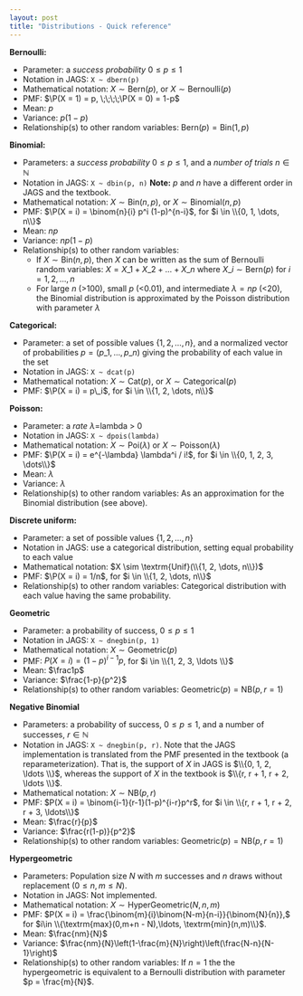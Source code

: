 ```yaml
---
layout: post
title: "Distributions - Quick reference"
---
```


**Bernoulli:**

- Parameter: a *success probability* $0\leq p \leq 1$
- Notation in JAGS: ``X ~ dbern(p)``
- Mathematical notation: $X \sim \textrm{Bern}(p)$, or $X \sim \textrm{Bernoulli}(p)$
- PMF: $\P(X = 1) = p, \;\;\;\;\P(X = 0) = 1-p$
- Mean: $p$
- Variance: $p(1-p)$
- Relationship(s) to other random variables: $\textrm{Bern}(p) = \textrm{Bin}(1, p)$

**Binomial:**

- Parameters: a *success probability* $0 \leq p \leq 1$, and a *number of trials* $n \in \mathbb{N}$
- Notation in JAGS: ``X ~ dbin(p, n)`` **Note:** $p$ and $n$ have a different order in JAGS and the textbook.
- Mathematical notation: $X \sim \textrm{Bin}(n, p)$, or  $X \sim \textrm{Binomial}(n, p)$
- PMF: $\P(X = i) = \binom{n}{i} p^i (1-p)^{n-i}$, for $i \in \\{0, 1, \dots, n\\}$
- Mean: $np$
- Variance: $np(1-p)$
- Relationship(s) to other random variables:
	* If $X \sim \textrm{Bin}(n, p)$, then $X$ can be written as the sum of Bernoulli random variables: $X = X\_1 + X\_2 + \ldots + X\_n$ where $X\_i\sim \textrm{Bern}(p)$ for $i=1,2, \ldots, n$
	* For large $n$ (>100), small $p$ (<0.01), and intermediate $\lambda = np$ (<20), the Binomial distribution is approximated by the Poisson distribution with parameter $\lambda$  

**Categorical:**

- Parameter: a set of possible values $\{1, 2, \dots, n\}$, and a normalized vector of probabilities $p = (p\_1, \dots, p\_n)$ giving the probability of each value in the set
- Notation in JAGS: ``X ~ dcat(p)``
- Mathematical notation: $X \sim \textrm{Cat}(p)$, or $X \sim \textrm{Categorical}(p)$
- PMF: $\P(X = i) = p\_i$, for $i \in \\{1, 2, \dots, n\\}$

**Poisson:** 

- Parameter: a *rate* $\lambda=$lambda > 0
- Notation in JAGS: ``X ~ dpois(lambda)``
- Mathematical notation: $X \sim \textrm{Poi}(\lambda)$ or $X \sim \textrm{Poisson}(\lambda)$
- PMF: $\P(X = i) = e^{-\lambda} \lambda^i / i!$, for $i \in \\{0, 1, 2, 3, \dots\\}$
- Mean: $\lambda$
- Variance: $\lambda$
- Relationship(s) to other random variables: As an approximation for the Binomial distribution (see above). 

**Discrete uniform:** 

- Parameter: a set of possible values $\{1, 2, \dots, n\}$
- Notation in JAGS: use a categorical distribution, setting equal probability to each value
- Mathematical notation: $X \sim \textrm{Unif}(\\{1, 2, \dots, n\\})$
- PMF: $\P(X = i) = 1/n$, for $i \in \\{1, 2, \dots, n\\}$
- Relationship(s) to other random variables: Categorical distribution with each value having the same probability. 

**Geometric**

- Parameter: a probability of success, $0 \leq p \leq 1$
- Notation in JAGS: ```X ~ dnegbin(p, 1)```
- Mathematical notation: $X \sim \textrm{Geometric}(p)$
- PMF: $P(X = i) = (1-p)^{i-1}p$, for $i \in \\{1, 2, 3, \ldots \\}$
- Mean: $\frac1p$
- Variance: $\frac{1-p}{p^2}$
- Relationship(s) to other random variables:  $\textrm{Geometric}(p) = \textrm{NB}(p, r = 1)$

**Negative Binomial**

- Parameters: a probability of success, $0 \leq p \leq 1$, and a number of successes, $r\in \mathbb{N}$
- Notation in JAGS: ```X ~ dnegbin(p, r)```. Note that the JAGS implementation is translated from the PMF presented in the textbook (a reparameterization). That is, the support of $X$ in JAGS is $\\{0, 1, 2, \ldots \\}$, whereas the support of $X$ in the textbook is $\\{r, r + 1, r + 2, \ldots \\}$. 
- Mathematical notation: $X \sim \textrm{NB}(p, r)$
- PMF: $P(X = i) = \binom{i-1}{r-1}(1-p)^{i-r}p^r$, for $i \in \\{r, r + 1, r + 2, r + 3, \ldots\\}$
- Mean: $\frac{r}{p}$
- Variance: $\frac{r(1-p)}{p^2}$
- Relationship(s) to other random variables:  $\textrm{Geometric}(p) = \textrm{NB}(p, r = 1)$


**Hypergeometric** 

- Parameters: Population size $N$ with $m$ successes and $n$ draws without replacement ($0 \leq n, m \leq N$). 
- Notation in JAGS: Not implemented. 
- Mathematical notation: $X \sim \textrm{HyperGeometric}(N, n, m)$
- PMF: $P(X = i) = \frac{\binom{m}{i}\binom{N-m}{n-i}}{\binom{N}{n}},$ for $i\in \\{\textrm{max}(0,m+n - N),\ldots, \textrm{min}(n,m)\\}$.
- Mean: $\frac{nm}{N}$
- Variance: $\frac{nm}{N}\left(1-\frac{m}{N}\right)\left(\frac{N-n}{N-1}\right)$
- Relationship(s) to other random variables: If $n=1$ the the hypergeometric is equivalent to a Bernoulli distribution with parameter $p = \frac{m}{N}$. 